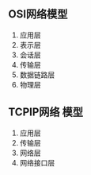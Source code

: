 ## OSI网络模型

1. 应用层
2. 表示层
3. 会话层
4. 传输层
5. 数据链路层
6. 物理层

## TCPIP网络 模型

1. 应用层
2. 传输层
3. 网络层
4. 网络接口层
